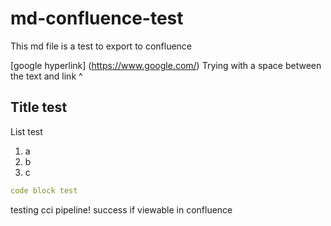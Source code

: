 <!-- Space: LL -->
<!-- Title: md-confluence-test -->

# md-confluence-test

This md file is a test to export to confluence

[google hyperlink] (https://www.google.com/)
Trying with a space between the text and link ^

## Title test

List test
1. a
2. b
3. c


```yml
code block test
```

testing cci pipeline!
success if viewable in confluence